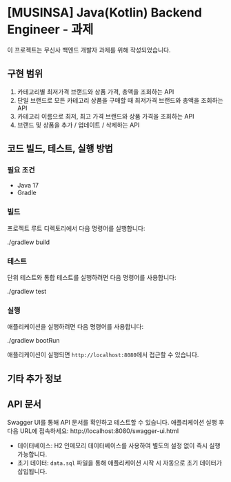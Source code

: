 # [MUSINSA] Java(Kotlin) Backend Engineer - 과제

이 프로젝트는 무신사 백엔드 개발자 과제를 위해 작성되었습니다.

## 구현 범위

1. 카테고리별 최저가격 브랜드와 상품 가격, 총액을 조회하는 API
2. 단일 브랜드로 모든 카테고리 상품을 구매할 때 최저가격 브랜드와 총액을 조회하는 API
3. 카테고리 이름으로 최저, 최고 가격 브랜드와 상품 가격을 조회하는 API
4. 브랜드 및 상품을 추가 / 업데이트 / 삭제하는 API

## 코드 빌드, 테스트, 실행 방법

### 필요 조건

- Java 17
- Gradle

### 빌드

프로젝트 루트 디렉토리에서 다음 명령어를 실행합니다:

./gradlew build

### 테스트

단위 테스트와 통합 테스트를 실행하려면 다음 명령어를 사용합니다:

./gradlew test

### 실행

애플리케이션을 실행하려면 다음 명령어를 사용합니다:

./gradlew bootRun

애플리케이션이 실행되면 `http://localhost:8080`에서 접근할 수 있습니다.

## 기타 추가 정보

## API 문서

Swagger UI를 통해 API 문서를 확인하고 테스트할 수 있습니다. 애플리케이션 실행 후 다음 URL에 접속하세요:
http://localhost:8080/swagger-ui.html

- 데이터베이스: H2 인메모리 데이터베이스를 사용하여 별도의 설정 없이 즉시 실행 가능합니다.
- 초기 데이터: `data.sql` 파일을 통해 애플리케이션 시작 시 자동으로 초기 데이터가 삽입됩니다.
